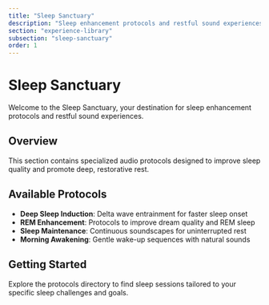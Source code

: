 ```yaml
---
title: "Sleep Sanctuary"
description: "Sleep enhancement protocols and restful sound experiences"
section: "experience-library"
subsection: "sleep-sanctuary"
order: 1
---
```


# Sleep Sanctuary

Welcome to the Sleep Sanctuary, your destination for sleep enhancement protocols and restful sound experiences.

## Overview

This section contains specialized audio protocols designed to improve sleep quality and promote deep, restorative rest.

## Available Protocols

- **Deep Sleep Induction**: Delta wave entrainment for faster sleep onset
- **REM Enhancement**: Protocols to improve dream quality and REM sleep
- **Sleep Maintenance**: Continuous soundscapes for uninterrupted rest
- **Morning Awakening**: Gentle wake-up sequences with natural sounds

## Getting Started

Explore the protocols directory to find sleep sessions tailored to your specific sleep challenges and goals.